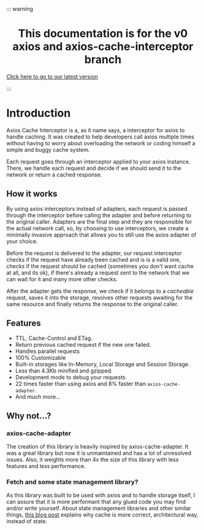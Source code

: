 ::: warning

<h1 align="center">This documentation is for the v0 axios and axios-cache-interceptor branch</h1>

[Click here to go to our latest version](https://axios-cache-interceptor.js.org/)

:::

# Introduction

Axios Cache Interceptor is a, as it name says, a interceptor for axios to handle caching.
It was created to help developers call axios multiple times without having to worry about
overloading the network or coding himself a simple and buggy cache system.

Each request goes through an interceptor applied to your axios instance. There, we handle
each request and decide if we should send it to the network or return a cached response.

## How it works

By using axios interceptors instead of adapters, each request is passed through the
interceptor before calling the adapter and before returning to the original caller.
Adapters are the final step and they are responsible for the actual network call, so, by
choosing to use interceptors, we create a minimally invasive approach that allows you to
still use the axios adapter of your choice.

Before the request is delivered to the adapter, our request interceptor checks if the
request have already been cached and is is a valid one, checks if the request should be
cached (sometimes you don't want cache at all, and its ok), if there's already a request
sent to the network that we can wait for it and many more other checks.

After the adapter gets the response, we check if it belongs to a _cacheable_ request,
saves it into the storage, resolves other requests awaiting for the same resource and
finally returns the response to the original caller.

## Features

- TTL, Cache-Control and ETag.
- Return previous cached request if the new one failed.
- Handles parallel requests
- 100% Customizable
- Built-in storages like In-Memory, Local Storage and Session Storage.
- Less than 4.3Kb minified and gzipped.
- Development mode to debug your requests.
- 22 times faster than using axios and 8% faster than `axios-cache-adapter`.
- And much more...

## Why not...?

### axios-cache-adapter

The creation of this library is heavily inspired by axios-cache-adapter. It was a great
library but now it is unmaintained and has a lot of unresolved issues. Also, it weights
more than 4x the size of this library with less features and less performance.

### Fetch and some state management library?

As this library was built to be used with axios and to handle storage itself, I can assure
that it is more performant that any glued code you may find and/or write yourself. About
state management libraries and other similar things,
[this blog post](https://arthur.place/implications-of-cache-or-state) explains why cache
is more correct, architectural way, instead of state.
